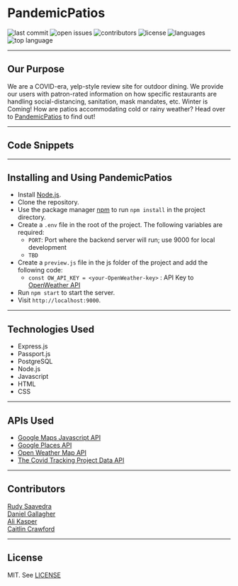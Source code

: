 # PandemicPatios

![last commit](https://img.shields.io/github/last-commit/DanielBGallagher/PandemicPatios)
![open issues](https://img.shields.io/github/issues-raw/DanielBGallagher/PandemicPatios)
![contributors](https://img.shields.io/github/contributors/DanielBGallagher/PandemicPatios)
![license](https://img.shields.io/github/license/DanielBGallagher/PandemicPatios)
![languages](https://img.shields.io/github/languages/count/DanielBGallagher/PandemicPatios)
![top language](https://img.shields.io/github/languages/top/DanielBGallagher/PandemicPatios)

---

## Our Purpose
We are a COVID-era, yelp-style review site for outdoor dining. We provide our users with patron-rated information on how specific restaurants are handling social-distancing, sanitation, mask mandates, etc. Winter is Coming! How are patios accommodating cold or rainy weather? Head over to [PandemicPatios](https://pandemicpatiosdev.herokuapp.com/) to find out!

---

## Code Snippets

---

## Installing and Using PandemicPatios

* Install [Node.js](https://nodejs.org/en/download/).
* Clone the repository.
* Use the package manager [npm](https://www.npmjs.com/get-npm) to run `npm install` in the project directory.
* Create a `.env` file in the root of the project. The following variables are required:
    * `PORT`: Port where the backend server will run; use 9000 for local development
    * `TBD` 
* Create a `preview.js` file in the js folder of the project and add the following code:
    * `const OW_API_KEY = <your-OpenWeather-key>` : API Key to [OpenWeather API](https://openweathermap.org/api)
* Run `npm start` to start the server.
* Visit `http://localhost:9000`.

---

## Technologies Used

* Express.js
* Passport.js
* PostgreSQL
* Node.js
* Javascript
* HTML
* CSS

---

## APIs Used

* [Google Maps Javascript API](https://developers.google.com/maps/documentation/javascript/overview)
* [Google Places API](https://developers.google.com/places/web-service/overview)
* [Open Weather Map API](https://openweathermap.org/api)
* [The Covid Tracking Project Data API](https://covidtracking.com/data/api)

---

## Contributors
[Rudy Saavedra](http://github.com/RudyCruisin)\
[Daniel Gallagher](http://github.com/DanielBGallagher)\
[Ali Kasper](http://github.com/alikasper)\
[Caitlin Crawford](http://github.com/caitlincraw)

---

## License

MIT. See [LICENSE](./LICENSE.md)
